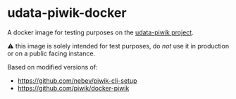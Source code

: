 # udata-piwik-docker

A docker image for testing purposes on the [udata-piwik project](https://github.com/opendatateam/udata-piwik).

:warning: this image is solely intended for test purposes, do *not* use it in production or on a public facing instance.

Based on modified versions of:
- https://github.com/nebev/piwik-cli-setup
- https://github.com/piwik/docker-piwik
